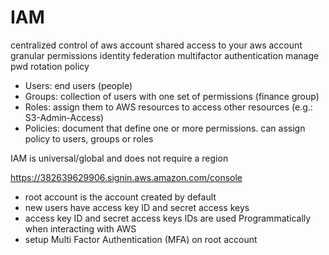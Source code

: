 # IAM


centralized control of aws account
shared access to your aws account
granular permissions
identity federation
multifactor authentication
manage pwd rotation policy


- Users: end users (people)
- Groups: collection of users with one set of permissions (finance group)
- Roles: assign them to AWS resources to access other resources (e.g.: S3-Admin-Access)
- Policies: document that define one or more permissions. can assign policy to users, groups or roles

IAM is universal/global and does not require a region

https://382639629906.signin.aws.amazon.com/console

- root account is the account created by default
- new users have access key ID and secret access keys
- access key ID and secret access keys IDs are used Programmatically when interacting with AWS
- setup Multi Factor Authentication (MFA) on root account

